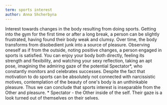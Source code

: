 ```yaml
---
term: sports interest
author: Anna Shcherbyna
---
```

Interest towards changes in the body resulting from doing sports. Getting into the gym for the first time or after a long break, a person can be slightly frustrated, having found their body weak and clumsy. Over time, the body transforms from disobedient junk into a source of pleasure. Observing oneself as if from the outside, noting positive changes, a person engaged in sports is satisfied. You can enjoy your body both directly, feeling its strength and flexibility, and watching your sexy reflection, taking an apt pose, imagining the admiring gaze of the potential Spectator*, who constantly monitors and celebrates successes. Despite the fact that motivation to do sports can be absolutely not connected with narcissistic motives, contemplation of the beauty of one's body is an unthinkable pleasure. Thus we can conclude that sports interest is inseparable from the Other and pleasure. * Spectator - the Other inside of the self. Their gaze is a look turned out of themselves on their selves.
